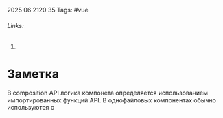 2025 06 2120 35
Tags: #vue 
###### Links: 
1) 
# Заметка
В composition API логика компонета определяется использованием импортированных функций API. В однофайловых компонентах обычно используются с <script setup> .
